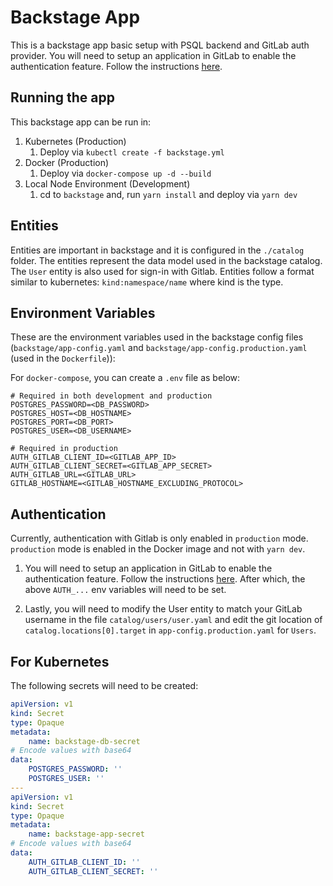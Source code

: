 # Backstage App

This is a backstage app basic setup with PSQL backend and GitLab auth provider. You will need to setup an application in GitLab to enable the authentication feature. Follow the instructions [here](https://backstage.io/docs/auth/gitlab/provider/).

## Running the app

This backstage app can be run in:

1. Kubernetes (Production)
    1. Deploy via `kubectl create -f backstage.yml`
2. Docker (Production)
    1. Deploy via `docker-compose up -d --build`
3. Local Node Environment (Development)
    1. cd to `backstage` and, run `yarn install` and deploy via `yarn dev`

## Entities

Entities are important in backstage and it is configured in the `./catalog` folder. The entities represent the data model used in the backstage catalog. The `User` entity is also used for sign-in with Gitlab. Entities follow a format similar to kubernetes: `kind:namespace/name` where kind is the type.

## Environment Variables

These are the environment variables used in the backstage config files (`backstage/app-config.yaml` and `backstage/app-config.production.yaml` (used in the `Dockerfile`)):

For `docker-compose`, you can create a `.env` file as below:

```env
# Required in both development and production
POSTGRES_PASSWORD=<DB_PASSWORD>
POSTGRES_HOST=<DB_HOSTNAME>
POSTGRES_PORT=<DB_PORT>
POSTGRES_USER=<DB_USERNAME>

# Required in production
AUTH_GITLAB_CLIENT_ID=<GITLAB_APP_ID>
AUTH_GITLAB_CLIENT_SECRET=<GITLAB_APP_SECRET>
AUTH_GITLAB_URL=<GITLAB_URL>
GITLAB_HOSTNAME=<GITLAB_HOSTNAME_EXCLUDING_PROTOCOL>
```

## Authentication

Currently, authentication with Gitlab is only enabled in `production` mode. `production` mode is enabled in the Docker image and not with `yarn dev`.

1. You will need to setup an application in GitLab to enable the authentication feature. Follow the instructions [here](https://backstage.io/docs/auth/gitlab/provider/). After which, the above `AUTH_...` env variables will need to be set.

2. Lastly, you will need to modify the User entity to match your GitLab username in the file `catalog/users/user.yaml` and edit the git location of `catalog.locations[0].target` in `app-config.production.yaml` for `Users`.

## For Kubernetes

The following secrets will need to be created:

```yaml
apiVersion: v1
kind: Secret
type: Opaque
metadata:
    name: backstage-db-secret
# Encode values with base64
data:
    POSTGRES_PASSWORD: ''
    POSTGRES_USER: ''
---
apiVersion: v1
kind: Secret
type: Opaque
metadata:
    name: backstage-app-secret
# Encode values with base64
data:
    AUTH_GITLAB_CLIENT_ID: ''
    AUTH_GITLAB_CLIENT_SECRET: ''
```
